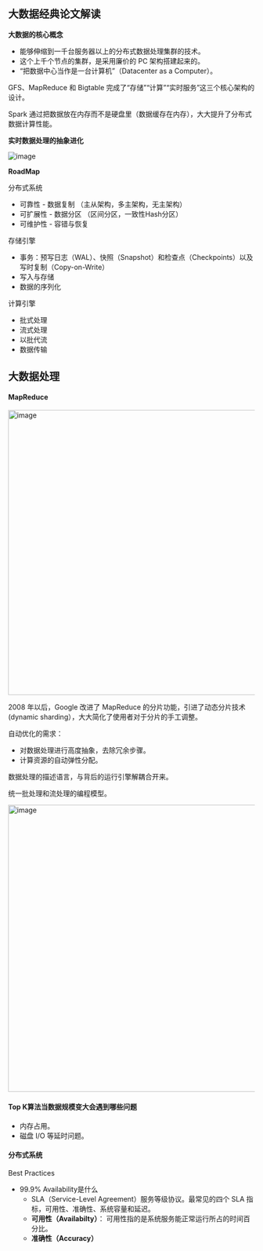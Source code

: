 ## 大数据经典论文解读

**大数据的核心概念**
- 能够伸缩到一千台服务器以上的分布式数据处理集群的技术。
- 这个上千个节点的集群，是采用廉价的 PC 架构搭建起来的。
- “把数据中心当作是一台计算机”（Datacenter as a Computer）。

GFS、MapReduce 和 Bigtable 完成了“存储”“计算”“实时服务”这三个核心架构的设计。

Spark 通过把数据放在内存而不是硬盘里（数据缓存在内存），大大提升了分布式数据计算性能。

**实时数据处理的抽象进化**

![image](https://user-images.githubusercontent.com/46979228/204672310-98595d7e-236b-4684-8b6e-18d3bb864248.png)


**RoadMap**

分布式系统
- 可靠性 - 数据复制 （主从架构，多主架构，无主架构）
- 可扩展性 - 数据分区 （区间分区，一致性Hash分区）
- 可维护性 - 容错与恢复 

存储引擎
- 事务：预写日志（WAL）、快照（Snapshot）和检查点（Checkpoints）以及写时复制（Copy-on-Write）
- 写入与存储
- 数据的序列化

计算引擎
- 批式处理
- 流式处理
- 以批代流
- 数据传输

## 大数据处理

#### MapReduce

<img width="581" alt="image" src="https://user-images.githubusercontent.com/46979228/231879985-7130f5c4-e59e-44b3-8560-8f47a774b455.png">

2008 年以后，Google 改进了 MapReduce 的分片功能，引进了动态分片技术 (dynamic sharding），大大简化了使用者对于分片的手工调整。

自动优化的需求：
- 对数据处理进行高度抽象，去除冗余步骤。
- 计算资源的自动弹性分配。

数据处理的描述语言，与背后的运行引擎解耦合开来。

统一批处理和流处理的编程模型。

<img width="585" alt="image" src="https://user-images.githubusercontent.com/46979228/231882728-a56d5fa6-6979-44fd-9b48-789c31484dda.png">

#### Top K算法当数据规模变大会遇到哪些问题

- 内存占用。
- 磁盘 I/O 等延时问题。

#### 分布式系统

Best Practices
- 99.9% Availability是什么
  - SLA（Service-Level Agreement）服务等级协议。最常见的四个 SLA 指标，可用性、准确性、系统容量和延迟。
  - **可用性（Availabilty）**： 可用性指的是系统服务能正常运行所占的时间百分比。
  - **准确性（Accuracy）**
